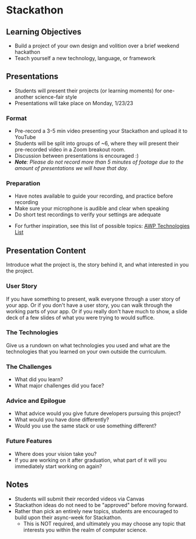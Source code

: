 # Stackathon

## Learning Objectives

- Build a project of your own design and volition over a brief weekend hackathon
- Teach yourself a new technology, language, or framework

## Presentations

- Students will present their projects (or learning moments) for one-another science-fair style
- Presentations will take place on Monday, 1/23/23


### Format

- Pre-record a 3-5 min video presenting your Stackathon and upload it to YouTube
- Students will be split into groups of ~6, where they will present their pre-recorded video in a Zoom breakout room.
- Discussion between presentations is encouraged :)
- _**Note**: Please do not record more than 5 minutes of footage due to the amount of presentations we will have that day._

### Preparation

- Have notes available to guide your recording, and practice before recording
- Make sure your microphone is audible and clear when speaking
- Do short test recordings to verify your settings are adequate

* For further inspiration, see this list of possible topics: [AWP Technologies List](https://docs.google.com/spreadsheets/d/1aApC_9G1tG1q3LfCfliUPHrK7NF2d3K9_Wu4mPT9BpY/edit#gid=1476839564)


## Presentation Content

Introduce what the project is, the story behind it, and what interested in you the project.

### User Story

If you have something to present, walk everyone through a user story of your app. Or if you don't have a user story, you can walk through the working parts of your app. Or if you really don't have much to show, a slide deck of a few slides of what you were trying to would suffice.

### The Technologies

Give us a rundown on what technologies you used and what are the technologies that you learned on your own outside the curriculum.

### The Challenges

- What did you learn?
- What major challenges did you face?

### Advice and Epilogue

- What advice would you give future developers pursuing this project?
- What would you have done differently?
- Would you use the same stack or use something different?

### Future Features

- Where does your vision take you?
- If you are working on it after graduation, what part of it will you immediately start working on again?

## Notes
- Students will submit their recorded videos via Canvas
- Stackathon ideas do not need to be "approved" before moving forward.
- Rather than pick an entirely new topics, students are encouraged to build upon their async-week for Stackathon. 
  - This is NOT required, and ultimately you may choose any topic that interests you within the realm of computer science.
